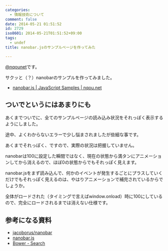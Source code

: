 ```yaml
---
categories:
  - 情報技術について
comment: false
date: 2014-05-21 01:51:52
id: 2729
iso8601: 2014-05-21T01:51:52+09:00
tags:
  - undef
title: nanobar.jsのサンプルページを作ってみた

---
```


<p><a href="https://twitter.com/nqounet">@nqounet</a>です。</p>

<p>サクッと（？）nanobarのサンプルを作ってみました。</p>

<ul>
<li><a href="https://www.nqou.net/samples/nanobar.html">nanobar.js | JavaScript Samples | nqou.net</a></li>
</ul>



<h2>ついでというにはあまりにも</h2>

<p>あくまでついでに、全てのサンプルページの読み込み状況をそれっぽく表示するようにしました。</p>

<p>途中、よくわからないエラーで少し悩まされましたが些細な事です。</p>

<p>あくまでそれっぽく、ですので、実際の状況は把握していません。</p>

<p>nanobarは100に設定した瞬間ではなく、現在の状態から満タンにアニメーションしてから消えるので、ほぼ0の状態からでもそれっぽく見えます。</p>

<p>nanobar.jsをまず読み込んで、何かのイベントが発生するごとにプラスしていくだけでもそれっぽく見えるのは、やはりアニメーションで補完されているからでしょうか。</p>

<p>全体がロードされた（タイミングで言えばwindow.onload）時に100にしているので、完全にロードされるまでは消えない仕様です。</p>

<h2>参考になる資料</h2>

<ul>
<li><a href="https://github.com/jacoborus/nanobar">jacoborus/nanobar</a></li>
<li><a href="http://nanobar.micronube.com/">nanobar.js</a></li>
<li><a href="http://bower.io/search/?q=nanobar">Bower - Search</a></li>
</ul>
    	
